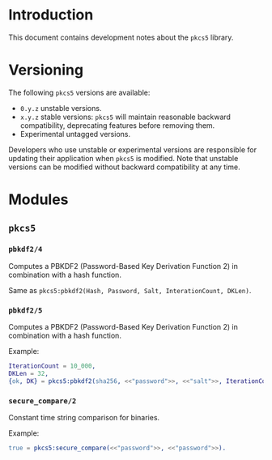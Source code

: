 # Introduction
This document contains development notes about the `pkcs5` library.

# Versioning
The following `pkcs5` versions are available:
- `0.y.z` unstable versions.
- `x.y.z` stable versions: `pkcs5` will maintain reasonable backward
  compatibility, deprecating features before removing them.
- Experimental untagged versions.

Developers who use unstable or experimental versions are responsible for
updating their application when `pkcs5` is modified. Note that unstable
versions can be modified without backward compatibility at any time.

# Modules
## `pkcs5`
### `pbkdf2/4`
Computes a PBKDF2 (Password-Based Key Derivation Function 2) in
combination with a hash function.

Same as `pkcs5:pbkdf2(Hash, Password, Salt, InterationCount, DKLen)`.

### `pbkdf2/5`
Computes a PBKDF2 (Password-Based Key Derivation Function 2) in
combination with a hash function.

Example:
```erlang
IterationCount = 10_000,
DKLen = 32,
{ok, DK} = pkcs5:pbkdf2(sha256, <<"password">>, <<"salt">>, IterationCount, DKLen).
```

### `secure_compare/2`
Constant time string comparison for binaries.

Example:
```erlang
true = pkcs5:secure_compare(<<"password">>, <<"password">>).
```
